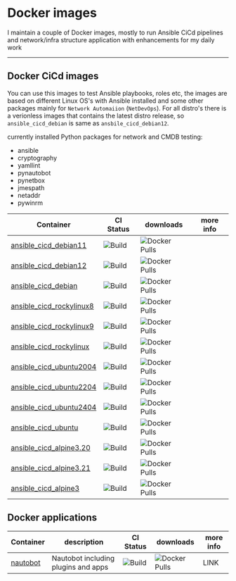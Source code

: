 # Docker images

I maintain a couple of Docker images, mostly to run Ansible CiCd pipelines and network/infra structure application with enhancements for my daily work


---

## Docker CiCd images

You can use this images to test Ansible playbooks, roles etc, the images are based on different Linux OS's with Ansible installed and some other packages mainly for `Network Automaiion` (`NetDevOps`). For all distro's there is a verionless images that contains the latest distro release, so `ansible_cicd_debian` is same as `ansbile_cicd_debian12`.

currently installed Python packages for network and CMDB testing:
* ansible
* cryptography
* yamllint
* pynautobot
* pynetbox
* jmespath
* netaddr
* pywinrm



| Container | CI Status   | downloads | more info | 
| --------- | ----------- | --------- | --------- |
| [ansible_cicd_debian11](https://hub.docker.com/repository/docker/bsmeding/ansible_cicd_debian11/general) | ![Build](https://github.com/bsmeding/docker_container_ansible_cicd/actions/workflows/build.yml/badge.svg) | ![Docker Pulls](https://img.shields.io/docker/pulls/bsmeding/ansible_cicd_debian11)
| [ansible_cicd_debian12](https://hub.docker.com/repository/docker/bsmeding/ansible_cicd_debian12/general) | ![Build](https://github.com/bsmeding/docker_container_ansible_cicd/actions/workflows/build.yml/badge.svg)  | ![Docker Pulls](https://img.shields.io/docker/pulls/bsmeding/ansible_cicd_debian12)
| [ansible_cicd_debian](https://hub.docker.com/repository/docker/bsmeding/ansible_cicd_debian/general) | ![Build](https://github.com/bsmeding/docker_container_ansible_cicd/actions/workflows/build.yml/badge.svg)  | ![Docker Pulls](https://img.shields.io/docker/pulls/bsmeding/ansible_cicd_debian)
| [ansible_cicd_rockylinux8](https://hub.docker.com/repository/docker/bsmeding/ansible_cicd_rockylinux8/general) | ![Build](https://github.com/bsmeding/docker_container_ansible_cicd/actions/workflows/build.yml/badge.svg)  | ![Docker Pulls](https://img.shields.io/docker/pulls/bsmeding/ansible_cicd_rockylinux8)
| [ansible_cicd_rockylinux9](https://hub.docker.com/repository/docker/bsmeding/ansible_cicd_rockylinux9/general) | ![Build](https://github.com/bsmeding/docker_container_ansible_cicd/actions/workflows/build.yml/badge.svg) | ![Docker Pulls](https://img.shields.io/docker/pulls/bsmeding/ansible_cicd_rockylinux9)
| [ansible_cicd_rockylinux](https://hub.docker.com/repository/docker/bsmeding/ansible_cicd_rockylinux/general) | ![Build](https://github.com/bsmeding/docker_container_ansible_cicd/actions/workflows/build.yml/badge.svg) | ![Docker Pulls](https://img.shields.io/docker/pulls/bsmeding/ansible_cicd_rockylinux)
| [ansible_cicd_ubuntu2004](https://hub.docker.com/repository/docker/bsmeding/ansible_cicd_ubuntu2004/general) | ![Build](https://github.com/bsmeding/docker_container_ansible_cicd/actions/workflows/build.yml/badge.svg) | ![Docker Pulls](https://img.shields.io/docker/pulls/bsmeding/ansible_cicd_ubuntu2004)
| [ansible_cicd_ubuntu2204](https://hub.docker.com/repository/docker/bsmeding/ansible_cicd_ubuntu2204/general) | ![Build](https://github.com/bsmeding/docker_container_ansible_cicd/actions/workflows/build.yml/badge.svg) | ![Docker Pulls](https://img.shields.io/docker/pulls/bsmeding/ansible_cicd_ubuntu2204)
| [ansible_cicd_ubuntu2404](https://hub.docker.com/repository/docker/bsmeding/ansible_cicd_ubuntu2404/general) | ![Build](https://github.com/bsmeding/docker_container_ansible_cicd/actions/workflows/build.yml/badge.svg) | ![Docker Pulls](https://img.shields.io/docker/pulls/bsmeding/ansible_cicd_ubuntu2404)
| [ansible_cicd_ubuntu](https://hub.docker.com/repository/docker/bsmeding/ansible_cicd_ubuntu/general) | ![Build](https://github.com/bsmeding/docker_container_ansible_cicd/actions/workflows/build.yml/badge.svg) | ![Docker Pulls](https://img.shields.io/docker/pulls/bsmeding/ansible_cicd_ubuntu)
| [ansible_cicd_alpine3.20](https://hub.docker.com/repository/docker/bsmeding/ansible_cicd_alpine3.20/general) | ![Build](https://github.com/bsmeding/docker_container_ansible_cicd/actions/workflows/build.yml/badge.svg) | ![Docker Pulls](https://img.shields.io/docker/pulls/bsmeding/ansible_cicd_alpine3.20)
| [ansible_cicd_alpine3.21](https://hub.docker.com/repository/docker/bsmeding/ansible_cicd_alpine3.21/general) | ![Build](https://github.com/bsmeding/docker_container_ansible_cicd/actions/workflows/build.yml/badge.svg) | ![Docker Pulls](https://img.shields.io/docker/pulls/bsmeding/ansible_cicd_alpine3.21)
| [ansible_cicd_alpine3](https://hub.docker.com/repository/docker/bsmeding/ansible_cicd_alpine3/general) | ![Build](https://github.com/bsmeding/docker_container_ansible_cicd/actions/workflows/build.yml/badge.svg) | ![Docker Pulls](https://img.shields.io/docker/pulls/bsmeding/ansible_cicd_alpine3)



## Docker applications



| Container | description | CI Status | downloads | more info | 
| --------- | ----------- | --------- | --------- | --------- |
| [nautobot](https://hub.docker.com/repository/docker/bsmeding/nautobot/general) | Nautobot including plugins and apps | ![Build](https://github.com/bsmeding/docker_container_nautobot/actions/workflows/build.yml/badge.svg)  | ![Docker Pulls](https://img.shields.io/docker/pulls/bsmeding/nautobot) | LINK |


